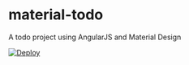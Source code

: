 material-todo
=============

A todo project using AngularJS and Material Design

[![Deploy](https://www.herokucdn.com/deploy/button.png)](https://heroku.com/deploy)

